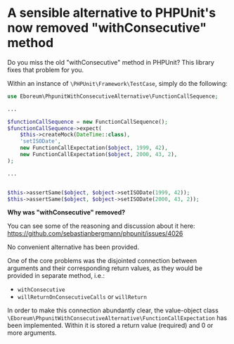 A sensible alternative to PHPUnit's now removed "withConsecutive" method
===============================
Do you miss the old "withConsecutive" method in PHPUnit? This library fixes that problem for you.

Within an instance of `\PHPUnit\Framework\TestCase`, simply do the following:

```php
use Eboreum\PhpunitWithConsecutiveAlternative\FunctionCallSequence;

...

$functionCallSequence = new FunctionCallSequence();
$functionCallSequence->expect(
    $this->createMock(DateTime::class),
    'setISODate',
    new FunctionCallExpectation($object, 1999, 42),
    new FunctionCallExpectation($object, 2000, 43, 2),
);

...


$this->assertSame($object, $object->setISODate(1999, 42));
$this->assertSame($object, $object->setISODate(2000, 43, 2));
```

**Why was "withConsecutive" removed?**

You can see some of the reasoning and discussion about it here: https://github.com/sebastianbergmann/phpunit/issues/4026

No convenient alternative has been provided.

One of the core problems was the disjointed connection between arguments and their corresponding return values, as they would be provided in separate method, i.e.:

 - `withConsecutive`
 - `willReturnOnConsecutiveCalls` or `willReturn`

In order to make this connection abundantly clear, the value-object class `\Eboreum\PhpunitWithConsecutiveAlternative\FunctionCallExpectation` has been implemented. Within it is stored a return value (required) and 0 or more arguments.